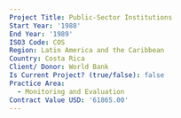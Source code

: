 ```yaml
---
Project Title: Public-Sector Institutions
Start Year: '1988'
End Year: '1989'
ISO3 Code: COS
Region: Latin America and the Caribbean
Country: Costa Rica
Client/ Donor: World Bank
Is Current Project? (true/false): false
Practice Area:
  - Monitoring and Evaluation
Contract Value USD: '61865.00'
---
```

